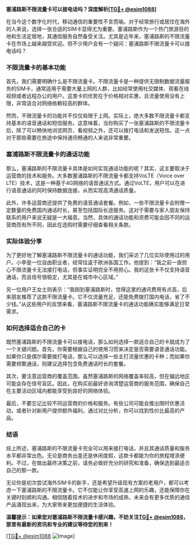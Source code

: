 **塞浦路斯不限流量卡可以接电话吗？深度解析[[TG💪+ @esim1088](https://t.me/s/esim1088)]**

在当今这个数字化时代，移动通信的重要性不言而喻。对于经常旅行或居住在海外的人来说，选择一张合适的SIM卡显得尤为重要。塞浦路斯作为一个热门旅游目的地和生活定居地，其通信服务自然备受关注。尤其是近年来，塞浦路斯的不限流量卡在市场上越来越受欢迎。但不少用户会有一个疑问：塞浦路斯不限流量卡可以接电话吗？

### 不限流量卡的基本功能

首先，我们需要明确什么是不限流量卡。不限流量卡是一种提供无限制数据流量服务的SIM卡，通常适用于需要大量上网的人群，比如经常使用社交媒体、观看在线视频或者远程办公的用户。这类卡的优势在于价格相对实惠，且流量使用没有上限，非常适合对网络依赖较高的群体。

然而，不限流量卡的功能并不仅仅局限于上网。实际上，绝大多数不限流量卡都支持基本的语音通话和短信服务。这意味着，当你购买了一张塞浦路斯的不限流量卡后，除了可以畅快地浏览网页、看视频之外，还可以拨打电话和发送短信。这一点对于那些需要在旅途中保持通讯畅通的人来说非常重要。

### 塞浦路斯不限流量卡的通话功能

那么，塞浦路斯的不限流量卡具体是如何实现通话功能的呢？其实，这主要取决于运营商的技术和服务。大多数塞浦路斯的不限流量卡都支持VoLTE（Voice over LTE）技术，这是一种基于4G网络的语音通话方式。通过VoLTE，用户可以在进行语音通话的同时保持数据连接，从而实现高清通话质量。

此外，许多运营商还提供了免费的语音通话套餐。例如，一些不限流量卡会附赠一定数量的免费国内通话时长，甚至包括国际长途服务。这对于需要与家人朋友保持联系的用户来说无疑是一大福音。当然，具体的通话功能和资费可能会因不同的运营商而有所不同，因此在选购时需要仔细查看相关条款。

### 实际体验分享

为了更好地了解塞浦路斯不限流量卡的通话功能，我们采访了几位实际使用过的用户。小李是一位自由职业者，经常往返于欧洲各国工作。他提到：“我之前一直担心不限流量卡无法接打电话，但事实证明完全不用担心。我的这张卡不仅支持语音通话，而且信号很稳定，尤其是在城市中心区域。”

另一位用户王女士则表示：“我刚到塞浦路斯时，觉得这里的通讯费用有点高，后来朋友推荐了这款不限流量卡。它不仅流量充足，还能免费拨打国内电话，省了不少钱。”从这些用户的反馈来看，塞浦路斯不限流量卡的通话功能确实能够满足日常需求。

### 如何选择适合自己的卡

既然塞浦路斯的不限流量卡可以接电话，那么如何选择一款适合自己的卡就成为了一个关键问题。首先，你需要根据自己的使用习惯来决定是否需要语音通话功能。如果你只是偶尔需要拨打电话，那么可以选择一些主打流量优惠的卡种；而如果你需要频繁通话，则建议选择包含免费通话时长的套餐。

其次，要注意运营商的覆盖范围。虽然塞浦路斯的网络覆盖率较高，但在偏远地区可能会存在信号盲区。因此，在购买前最好咨询清楚运营商的服务范围，确保自己在主要活动区域内都能享受到良好的网络体验。

最后，不要忘记比较不同运营商的价格和服务。有些公司可能会推出限时优惠活动，或者针对新用户提供额外福利。通过对比分析，你可以找到性价比最高的产品。

### 结语

综上所述，塞浦路斯的不限流量卡完全可以用来接打电话，并且其通话质量和服务水平都非常出色。无论是商务出差还是休闲度假，这款卡都能为你的旅程增添便利。不过，在做出最终决策之前，请务必做好充分的研究和准备，确保选到最适合自己的那一款。

无论你是初次尝试海外SIM卡的新手，还是希望升级现有方案的老用户，都可以考虑一下塞浦路斯的不限流量卡。它不仅能让你享受高速上网的乐趣，还能保障你在关键时刻顺利沟通。相信随着技术的进步和市场的成熟，未来会有更多优质的通信产品涌现出来，为大家带来更加便捷的生活体验。

**温馨提示：如果您对塞浦路斯不限流量卡感兴趣，不妨关注[TG💪+ @esim1088](https://t.me/s/esim1088)，那里有最新的资讯和专业的建议等待您的到来！**

[[TG💪+ @esim1088](https://t.me/s/esim1088) ![Image](https://i.postimg.cc/4NQfJmqS/Snipaste-2025-05-13-00-14-12.png)]